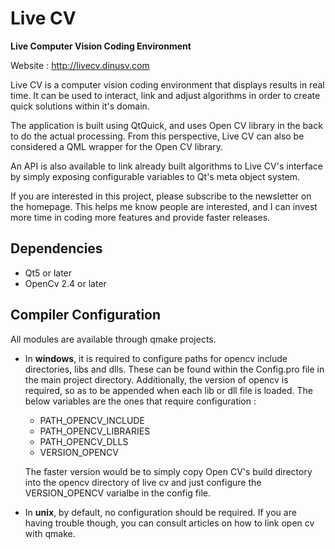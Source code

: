 # Live CV

**Live Computer Vision Coding Environment**

Website : http://livecv.dinusv.com

Live CV is a computer vision coding environment that displays results in real time. It can be used to interact, link and adjust algorithms in order to create quick solutions within it's domain. 

The application is built using QtQuick, and uses Open CV library in the back to do the actual processing. From this perspective, Live CV can also be considered a QML wrapper for the Open CV library. 

An API is also available to link already built algorithms to Live CV's interface by simply exposing configurable variables to Qt's meta object system.

If you are interested in this project, please subscribe to the newsletter on the homepage. This helps me know people are interested, and I can invest more time in coding more features and provide faster releases.

## Dependencies

 * Qt5 or later
 * OpenCv 2.4 or later

## Compiler Configuration

All modules are available through qmake projects. 

 * In **windows**, it is required to configure paths for opencv include directories, libs and dlls. These can be found within the Config.pro file in the main project directory. Additionally, the version of opencv is required, so as to be appended when each lib or dll file is loaded. The below variables are the ones that require configuration :

	* PATH\_OPENCV\_INCLUDE
	* PATH\_OPENCV\_LIBRARIES
	* PATH\_OPENCV\_DLLS
	* VERSION\_OPENCV
	
	The faster version would be to simply copy Open CV's build directory into the opencv directory of live cv and just configure the VERSION_OPENCV varialbe in the config file.

 * In **unix**, by default, no configuration should be required. If you are having trouble though, you can consult articles on how to link open cv with qmake.
